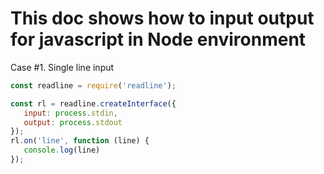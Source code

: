 <h1>This doc shows how to input output for javascript in Node environment</h1>

Case #1. Single line input
 ```js
 const readline = require('readline');

const rl = readline.createInterface({
    input: process.stdin,
    output: process.stdout
});
rl.on('line', function (line) {
    console.log(line)
});
 ```







